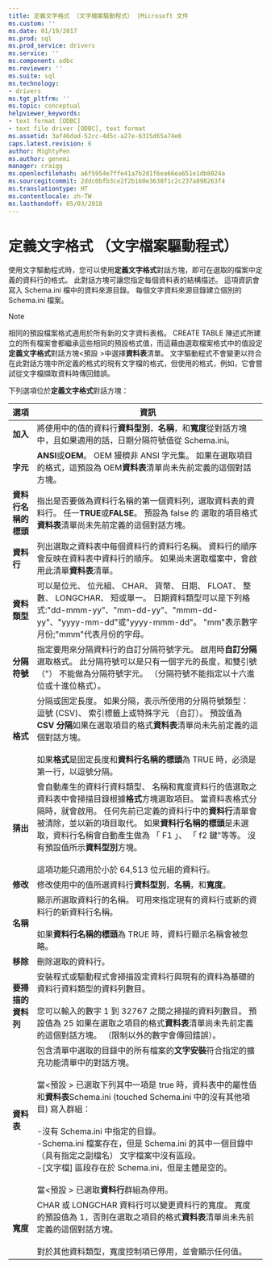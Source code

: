 ```yaml
---
title: 定義文字格式 （文字檔案驅動程式） |Microsoft 文件
ms.custom: ''
ms.date: 01/19/2017
ms.prod: sql
ms.prod_service: drivers
ms.service: ''
ms.component: odbc
ms.reviewer: ''
ms.suite: sql
ms.technology:
- drivers
ms.tgt_pltfrm: ''
ms.topic: conceptual
helpviewer_keywords:
- text format [ODBC]
- text file driver [ODBC], text format
ms.assetid: 3af46dad-52cc-4d5c-a27e-6315d65a74e6
caps.latest.revision: 6
author: MightyPen
ms.author: genemi
manager: craigg
ms.openlocfilehash: a6f5954e7ffe41a7b2d1f6ea66ea651e1db8024a
ms.sourcegitcommit: 2ddc0bfb3ce2f2b160e3638f1c2c237a898263f4
ms.translationtype: HT
ms.contentlocale: zh-TW
ms.lasthandoff: 05/03/2018
---
```

# <a name="defining-text-format-text-file-driver"></a>定義文字格式 （文字檔案驅動程式）
使用文字驅動程式時，您可以使用**定義文字格式**對話方塊，即可在選取的檔案中定義的資料行的格式。 此對話方塊可讓您指定每個資料表的結構描述。 這項資訊會寫入 Schema.ini 檔中的資料來源目錄。 每個文字資料來源目錄建立個別的 Schema.ini 檔案。  
  
> [!NOTE]  
>  相同的預設檔案格式適用於所有新的文字資料表格。 CREATE TABLE 陳述式所建立的所有檔案會都繼承這些相同的預設格式值，而這藉由選取檔案格式中的值設定**定義文字格式**對話方塊\<預設 >中選擇**資料表**清單。 文字驅動程式不會變更以符合在此對話方塊中所定義的格式的現有文字檔的格式，但使用的格式，例如，它會嘗試從文字檔擷取資料時傳回錯誤。  
  
 下列選項位於**定義文字格式**對話方塊：  
  
|選項|資訊|  
|------------|-----------------|  
|**加入**|將使用中的值的資料行**資料型別**，**名稱**，和**寬度**從對話方塊中，且如果適用的話，日期分隔符號值從 Schema.ini。|  
|**字元**|**ANSI**或**OEM**。 OEM 獌穧非 ANSI 字元集。 如果在選取項目的格式，這預設為 OEM**資料表**清單尚未先前定義的這個對話方塊。|  
|**資料行名稱的標頭**|指出是否要做為資料行名稱的第一個資料列，選取資料表的資料行。 任一**TRUE**或**FALSE**。 預設為 false 的 選取的項目格式**資料表**清單尚未先前定義的這個對話方塊。|  
|**資料行**|列出選取之資料表中每個資料行的資料行名稱。 資料行的順序會反映在資料表中資料行的順序。 如果尚未選取檔案中，會啟用此清單**資料表**清單。|  
|**資料類型**|可以是位元、 位元組、 CHAR、 貨幣、 日期、 FLOAT、 整數、 LONGCHAR、 短或單一。 日期資料類型可以是下列格式:"dd-mmm-yy"、"mm-dd-yy"、"mmm-dd-yy"、"yyyy-mm-dd"或"yyyy-mmm-dd"。 "mm"表示數字月份;"mmm"代表月份的字母。|  
|**分隔符號**|指定要用來分隔資料行的自訂分隔符號字元。 啟用時**自訂分隔**選取格式。 此分隔符號可以是只有一個字元的長度，和雙引號 （"） 不能做為分隔符號字元。 （分隔符號不能指定以十六進位或十進位格式）。|  
|**格式**|分隔或固定長度。 如果分隔，表示所使用的分隔符號類型： 逗號 (CSV)、 索引標籤上或特殊字元 （自訂）。 預設值為**CSV 分隔**如果在選取項目的格式**資料表**清單尚未先前定義的這個對話方塊。<br /><br /> 如果**格式**是固定長度和**資料行名稱的標頭**為 TRUE 時，必須是第一行，以逗號分隔。|  
|**猜出**|會自動產生的資料行資料類型、 名稱和寬度資料行的值選取之資料表中會掃描目錄根據**格式**方塊選取項目。 當資料表格式分隔時，就會啟用。 任何先前已定義的資料行中的**資料行**清單會被清除，並以新的項目取代。 如果**資料行名稱的標頭**是未選取，資料行名稱會自動產生做為 「 F1 」、 「 f2 鍵"等等。 沒有預設值所示**資料型別**方塊。<br /><br /> 這項功能只適用於小於 64,513 位元組的資料行。|  
|**修改**|修改使用中的值所選資料行**資料型別**，**名稱**，和**寬度**。|  
|**名稱**|顯示所選取資料行的名稱。 可用來指定現有的資料行或新的資料行的新資料行名稱。<br /><br /> 如果**資料行名稱的標頭**為 TRUE 時，資料行顯示名稱會被忽略。|  
|**移除**|刪除選取的資料行。|  
|**要掃描的資料列**|安裝程式或驅動程式會掃描設定資料行與現有的資料為基礎的資料行資料類型的資料列數目。<br /><br /> 您可以輸入的數字 1 到 32767 之間之掃描的資料列數目。 預設值為 25 如果在選取之項目的格式**資料表**清單尚未先前定義的這個對話方塊。 （限制以外的數字會傳回錯誤）。|  
|**資料表**|包含清單中選取的目錄中的所有檔案的**文字安裝**符合指定的擴充功能清單中的對話方塊。<br /><br /> 當\<預設 > 已選取下列其中一項是 true 時，資料表中的屬性值和**資料表**Schema.ini (touched Schema.ini 中的沒有其他項目) 寫入群組：<br /><br /> -沒有 Schema.ini 中指定的目錄。<br />-Schema.ini 檔案存在，但是 Schema.ini 的其中一個目錄中 （具有指定之副檔名） 文字檔案中沒有區段。<br />-[文字檔] 區段存在於 Schema.ini，但是主體是空的。<br /><br /> 當\<預設 > 已選取**資料行**群組為停用。|  
|**寬度**|CHAR 或 LONGCHAR 資料行可以變更資料行的寬度。 寬度的預設值為 1，否則在選取之項目的格式**資料表**清單尚未先前定義的這個對話方塊。<br /><br /> 對於其他資料類型，寬度控制項已停用，並會顯示任何值。|
